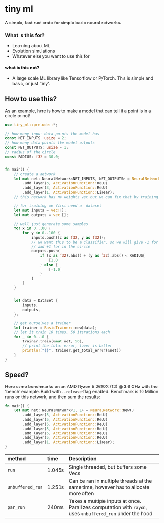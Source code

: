 
# tiny ml

A simple, fast rust crate for simple basic neural networks. 

### What is this for?
- Learning about ML 
- Evolution simulations
- Whatever else you want to use this for

#### what is this **not**?
- A large scale ML library like Tensorflow or PyTorch. This is simple and basic, or just 'tiny'.

## How to use this?
As an example, here is how to make a model that can tell if a point is in a circle or not!
```rust
use tiny_ml::prelude::*;

// how many input data-points the model has
const NET_INPUTS: usize = 2;
// how many data-points the model outputs
const NET_OUTPUTS: usize = 1;
// radius of the circle
const RADIUS: f32 = 30.0;


fn main() {
    // create a network   
    let mut net: NeuralNetwork<NET_INPUTS, NET_OUTPUTS> = NeuralNetwork::new()
        .add_layer(3, ActivationFunction::ReLU)
        .add_layer(3, ActivationFunction::ReLU)
        .add_layer(1, ActivationFunction::Linear);
    // this network has no weights yet but we can fix that by training it
    
    // for training we first need a  dataset
    let mut inputs = vec![];
    let mut outputs = vec![];

    // well just generate some samples
    for x in 0..100 {
        for y in 0..100 {
            inputs.push([x as f32, y as f32]);
            // we want this to be a classifier, so we will give -1 for in the circle 
            // and +1 for in the circle 
            outputs.push(
                if (x as f32).abs() + (y as f32).abs() < RADIUS{
                    [1.0
                } else {
                    [-1.0]
                }
            )
        }
    }


    let data = DataSet {
        inputs,
        outputs,
    };

    // get ourselves a trainer
    let trainer = BasicTrainer::new(data);
    // let it train 10 times, 50 iterations each 
    for _ in 0..10 {
        trainer.train(&mut net, 50);
        // print the total error, lower is better
        println!("{}", trainer.get_total_error(&net))
    }
}
```

## Speed?
Here some benchmarks on an AMD Ryzen 5 2600X (12) @ 3.6 GHz with the 'bench' example.
Build with `--release`-flag enabled.
Benchmark is 10 Million runs on this network, and then sum the results: 
```rust
fn main() {
    let mut net: NeuralNetwork<1, 1> = NeuralNetwork::new()
        .add_layer(5, ActivationFunction::ReLU)
        .add_layer(5, ActivationFunction::ReLU)
        .add_layer(5, ActivationFunction::ReLU)
        .add_layer(5, ActivationFunction::ReLU)
        .add_layer(5, ActivationFunction::ReLU)
        .add_layer(5, ActivationFunction::ReLU)
        .add_layer(1, ActivationFunction::Linear);
}
```
| method           | time   | Description                                                                                                |
|:-----------------|:-------|:-----------------------------------------------------------------------------------------------------------|
| `run`            | 1.045s | Single threaded, but buffers some Vecs                                                                     |
| `unbuffered_run` | 1.251s | Can be ran in multiple threads at the same time, however has to allocate more often                        |
| `par_run`        | 240ms  | Takes a multiple inputs at once. Parallizes computation with `rayon`, uses `unbuffered_run` under the hood |